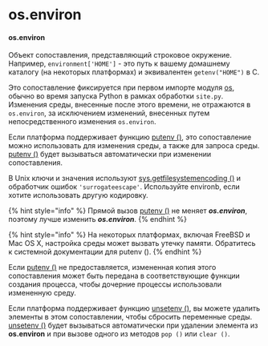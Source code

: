 # os.environ

#### os.environ

Объект сопоставления, представляющий строковое окружение. Например, `environment['HOME']` - это путь к вашему домашнему каталогу \(на некоторых платформах\) и эквивалентен `getenv("HOME")` в C.

Это сопоставление фиксируется при первом импорте модуля [os](https://treasuremaster.gitbook.io/python-docs/obshie-sluzhby-operacionnoi-sistemy/os), обычно во время запуска Python в рамках обработки `site.py`. Изменения среды, внесенные после этого времени, не отражаются в `os.environ`, за исключением изменений, внесенных путем непосредственного изменения `os.environ`.

Если платформа поддерживает функцию [putenv \(\)](os.putenv.md), это сопоставление можно использовать для изменения среды, а также для запроса среды. [putenv \(\)](os.putenv.md) будет вызываться автоматически при изменении сопоставления.

В Unix ключи и значения используют [sys.getfilesystemencoding \(\)](../../../sluzhby-sredy-vypolneniya-python/sys/sys.getfilesystemencoding.md) и обработчик ошибок `'surrogateescape'`. Используйте environb, если хотите использовать другую кодировку.

{% hint style="info" %}
Прямой вызов [putenv \(\)](os.putenv.md) не меняет _**os.environ**_, поэтому лучше изменить _**os.environ**_.
{% endhint %}

{% hint style="info" %}
На некоторых платформах, включая FreeBSD и Mac OS X, настройка среды может вызвать утечку памяти. Обратитесь к системной документации для putenv \(\).
{% endhint %}

Если [putenv \(\)](os.putenv.md) не предоставляется, измененная копия этого сопоставления может быть передана в соответствующие функции создания процесса, чтобы дочерние процессы использовали измененную среду.

Если платформа поддерживает функцию [unsetenv \(\)](os.unsetenv.md), вы можете удалить элементы в этом сопоставлении, чтобы сбросить переменные среды. [unsetenv \(\)](os.unsetenv.md) будет вызываться автоматически при удалении элемента из **os.environ** и при вызове одного из методов `pop ()` или `clear ()`.


